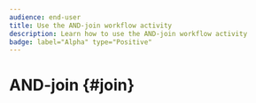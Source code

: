 ```yaml
---
audience: end-user
title: Use the AND-join workflow activity
description: Learn how to use the AND-join workflow activity
badge: label="Alpha" type="Positive"
---
```


# AND-join {#join}

